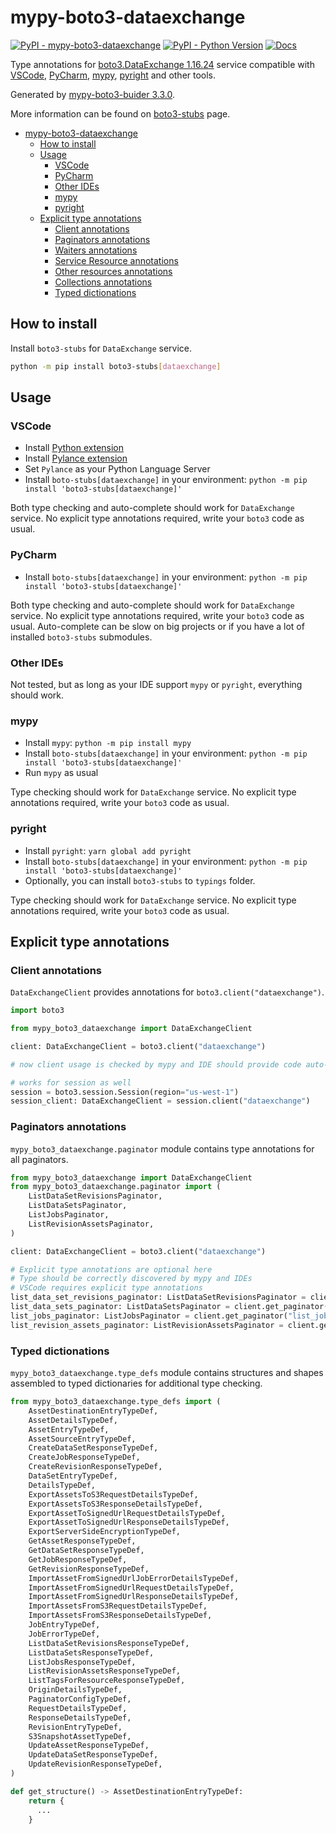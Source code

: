 # mypy-boto3-dataexchange

[![PyPI - mypy-boto3-dataexchange](https://img.shields.io/pypi/v/mypy-boto3-dataexchange.svg?color=blue)](https://pypi.org/project/mypy-boto3-dataexchange)
[![PyPI - Python Version](https://img.shields.io/pypi/pyversions/mypy-boto3-dataexchange.svg?color=blue)](https://pypi.org/project/mypy-boto3-dataexchange)
[![Docs](https://img.shields.io/readthedocs/mypy-boto3-builder.svg?color=blue)](https://mypy-boto3-builder.readthedocs.io/)

Type annotations for
[boto3.DataExchange 1.16.24](https://boto3.amazonaws.com/v1/documentation/api/1.16.24/reference/services/dataexchange.html#DataExchange) service
compatible with
[VSCode](https://code.visualstudio.com/),
[PyCharm](https://www.jetbrains.com/pycharm/),
[mypy](https://github.com/python/mypy),
[pyright](https://github.com/microsoft/pyright)
and other tools.

Generated by [mypy-boto3-buider 3.3.0](https://github.com/vemel/mypy_boto3_builder).

More information can be found on [boto3-stubs](https://pypi.org/project/boto3-stubs/) page.

- [mypy-boto3-dataexchange](#mypy-boto3-dataexchange)
  - [How to install](#how-to-install)
  - [Usage](#usage)
    - [VSCode](#vscode)
    - [PyCharm](#pycharm)
    - [Other IDEs](#other-ides)
    - [mypy](#mypy)
    - [pyright](#pyright)
  - [Explicit type annotations](#explicit-type-annotations)
    - [Client annotations](#client-annotations)
    - [Paginators annotations](#paginators-annotations)
    - [Waiters annotations](#waiters-annotations)
    - [Service Resource annotations](#service-resource-annotations)
    - [Other resources annotations](#other-resources-annotations)
    - [Collections annotations](#collections-annotations)
    - [Typed dictionations](#typed-dictionations)

## How to install

Install `boto3-stubs` for `DataExchange` service.

```bash
python -m pip install boto3-stubs[dataexchange]
```

## Usage

### VSCode

- Install [Python extension](https://marketplace.visualstudio.com/items?itemName=ms-python.python)
- Install [Pylance extension](https://marketplace.visualstudio.com/items?itemName=ms-python.vscode-pylance)
- Set `Pylance` as your Python Language Server
- Install `boto-stubs[dataexchange]` in your environment: `python -m pip install 'boto3-stubs[dataexchange]'`

Both type checking and auto-complete should work for `DataExchange` service.
No explicit type annotations required, write your `boto3` code as usual.

### PyCharm

- Install `boto-stubs[dataexchange]` in your environment: `python -m pip install 'boto3-stubs[dataexchange]'`

Both type checking and auto-complete should work for `DataExchange` service.
No explicit type annotations required, write your `boto3` code as usual.
Auto-complete can be slow on big projects or if you have a lot of installed `boto3-stubs` submodules.

### Other IDEs

Not tested, but as long as your IDE support `mypy` or `pyright`, everything should work.

### mypy

- Install `mypy`: `python -m pip install mypy`
- Install `boto-stubs[dataexchange]` in your environment: `python -m pip install 'boto3-stubs[dataexchange]'`
- Run `mypy` as usual

Type checking should work for `DataExchange` service.
No explicit type annotations required, write your `boto3` code as usual.

### pyright

- Install `pyright`: `yarn global add pyright`
- Install `boto-stubs[dataexchange]` in your environment: `python -m pip install 'boto3-stubs[dataexchange]'`
- Optionally, you can install `boto3-stubs` to `typings` folder.

Type checking should work for `DataExchange` service.
No explicit type annotations required, write your `boto3` code as usual.

## Explicit type annotations

### Client annotations

`DataExchangeClient` provides annotations for `boto3.client("dataexchange")`.

```python
import boto3

from mypy_boto3_dataexchange import DataExchangeClient

client: DataExchangeClient = boto3.client("dataexchange")

# now client usage is checked by mypy and IDE should provide code auto-complete

# works for session as well
session = boto3.session.Session(region="us-west-1")
session_client: DataExchangeClient = session.client("dataexchange")
```

### Paginators annotations

`mypy_boto3_dataexchange.paginator` module contains type annotations for all paginators.

```python
from mypy_boto3_dataexchange import DataExchangeClient
from mypy_boto3_dataexchange.paginator import (
    ListDataSetRevisionsPaginator,
    ListDataSetsPaginator,
    ListJobsPaginator,
    ListRevisionAssetsPaginator,
)

client: DataExchangeClient = boto3.client("dataexchange")

# Explicit type annotations are optional here
# Type should be correctly discovered by mypy and IDEs
# VSCode requires explicit type annotations
list_data_set_revisions_paginator: ListDataSetRevisionsPaginator = client.get_paginator("list_data_set_revisions")
list_data_sets_paginator: ListDataSetsPaginator = client.get_paginator("list_data_sets")
list_jobs_paginator: ListJobsPaginator = client.get_paginator("list_jobs")
list_revision_assets_paginator: ListRevisionAssetsPaginator = client.get_paginator("list_revision_assets")
```







### Typed dictionations

`mypy_boto3_dataexchange.type_defs` module contains structures and shapes assembled
to typed dictionaries for additional type checking.

```python
from mypy_boto3_dataexchange.type_defs import (
    AssetDestinationEntryTypeDef,
    AssetDetailsTypeDef,
    AssetEntryTypeDef,
    AssetSourceEntryTypeDef,
    CreateDataSetResponseTypeDef,
    CreateJobResponseTypeDef,
    CreateRevisionResponseTypeDef,
    DataSetEntryTypeDef,
    DetailsTypeDef,
    ExportAssetsToS3RequestDetailsTypeDef,
    ExportAssetsToS3ResponseDetailsTypeDef,
    ExportAssetToSignedUrlRequestDetailsTypeDef,
    ExportAssetToSignedUrlResponseDetailsTypeDef,
    ExportServerSideEncryptionTypeDef,
    GetAssetResponseTypeDef,
    GetDataSetResponseTypeDef,
    GetJobResponseTypeDef,
    GetRevisionResponseTypeDef,
    ImportAssetFromSignedUrlJobErrorDetailsTypeDef,
    ImportAssetFromSignedUrlRequestDetailsTypeDef,
    ImportAssetFromSignedUrlResponseDetailsTypeDef,
    ImportAssetsFromS3RequestDetailsTypeDef,
    ImportAssetsFromS3ResponseDetailsTypeDef,
    JobEntryTypeDef,
    JobErrorTypeDef,
    ListDataSetRevisionsResponseTypeDef,
    ListDataSetsResponseTypeDef,
    ListJobsResponseTypeDef,
    ListRevisionAssetsResponseTypeDef,
    ListTagsForResourceResponseTypeDef,
    OriginDetailsTypeDef,
    PaginatorConfigTypeDef,
    RequestDetailsTypeDef,
    ResponseDetailsTypeDef,
    RevisionEntryTypeDef,
    S3SnapshotAssetTypeDef,
    UpdateAssetResponseTypeDef,
    UpdateDataSetResponseTypeDef,
    UpdateRevisionResponseTypeDef,
)

def get_structure() -> AssetDestinationEntryTypeDef:
    return {
      ...
    }
```
